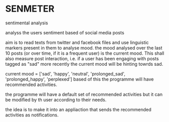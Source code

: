 # SENMETER
 sentimental analysis

analyss the users sentiment based of social media posts

aim is to read texts from twitter and facebook files and use linguistic markers present in them to analyse mood.
the mood analysed over the last 10 posts (or over time, if it is a frequent user) is the current mood.
This shall also measure post interaction, i.e. if a user has been engaging with posts tagged as "sad" more recently the current mood will be hinting towrds sad.

current mood = ['sad', 'happy', 'neutral', 'prolonged_sad', 'prolonged_happy', 'perplexed']
based of this the programme will have recommended activities.

the programme will have a default set of recommended activities but it can be modified by th user according to their needs.

the idea is to make it into an appliaction that sends the recommended activities as notifications.
